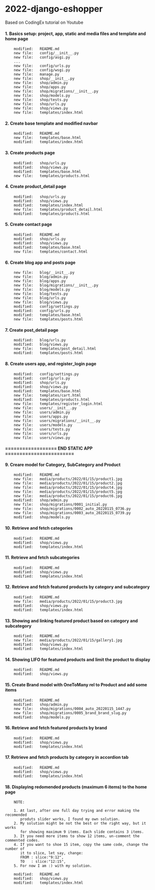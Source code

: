 # 2022-django-eshopper
Based on CodingEx tutorial on Youtube


#### 1. Basics setup: project, app, static and media files and template and home page

        modified:   README.md
        new file:   config/__init__.py
        new file:   config/asgi.py
        ...
        new file:   config/urls.py
        new file:   config/wsgi.py
        new file:   manage.py
        new file:   shop/__init__.py
        new file:   shop/admin.py
        new file:   shop/apps.py
        new file:   shop/migrations/__init__.py
        new file:   shop/models.py
        new file:   shop/tests.py
        new file:   shop/urls.py
        new file:   shop/views.py
        new file:   templates/index.html


#### 2. Create base template and modified navbar

        modified:   README.md
        new file:   templates/base.html
        modified:   templates/index.html


#### 3. Create products page

        modified:   shop/urls.py
        modified:   shop/views.py
        modified:   templates/base.html
        new file:   templates/products.html


#### 4. Create product_detail page

        modified:   shop/urls.py
        modified:   shop/views.py
        modified:   templates/index.html
        new file:   templates/product_detail.html
        modified:   templates/products.html


#### 5. Create contact page

        modified:   README.md
        modified:   shop/urls.py
        modified:   shop/views.py
        modified:   templates/base.html
        new file:   templates/contact.html


#### 6. Create blog app and posts page

        new file:   blog/__init__.py
        new file:   blog/admin.py
        new file:   blog/apps.py
        new file:   blog/migrations/__init__.py
        new file:   blog/models.py
        new file:   blog/tests.py
        new file:   blog/urls.py
        new file:   blog/views.py
        modified:   config/settings.py
        modified:   config/urls.py
        modified:   templates/base.html
        new file:   templates/posts.html


#### 7. Create post_detail page 

        modified:   blog/urls.py
        modified:   blog/views.py
        new file:   templates/post_detail.html
        modified:   templates/posts.html


#### 8. Create users app, and register_login page


        modified:   config/settings.py
        modified:   config/urls.py
        modified:   shop/urls.py
        modified:   shop/views.py
        modified:   templates/base.html
        new file:   templates/cart.html
        modified:   templates/products.html
        new file:   templates/register_login.html
        new file:   users/__init__.py
        new file:   users/admin.py
        new file:   users/apps.py
        new file:   users/migrations/__init__.py
        new file:   users/models.py
        new file:   users/tests.py
        new file:   users/urls.py
        new file:   users/views.py


#### ================== END STATIC APP ========================


#### 9. Creare model for Category, SubCategory and Product

        modified:   README.md
        new file:   media/products/2022/01/15/product1.jpg
        new file:   media/products/2022/01/15/product2.jpg
        new file:   media/products/2022/01/15/product4.jpg
        new file:   media/products/2022/01/15/product5.jpg
        new file:   media/products/2022/01/15/product6.jpg
        modified:   shop/admin.py
        new file:   shop/migrations/0001_initial.py
        new file:   shop/migrations/0002_auto_20220115_0736.py
        new file:   shop/migrations/0003_auto_20220115_0739.py
        modified:   shop/models.py


#### 10. Retrieve and fetch categories

        modified:   README.md
        modified:   shop/views.py
        modified:   templates/index.html


#### 11. Retrieve and fetch subcategories

        modified:   README.md
        modified:   shop/views.py
        modified:   templates/index.html


#### 12. Retrieve and fetch featured products by category and subcategory

        modified:   README.md
        new file:   media/products/2022/01/15/product3.jpg
        modified:   shop/views.py
        modified:   templates/index.html


#### 13. Showing and linking featured product based on category and subcategory 

        modified:   README.md
        new file:   media/products/2022/01/15/gallery1.jpg
        modified:   shop/views.py
        modified:   templates/index.html


#### 14. Showing LIFO for featured products and limit the product to display

        modified:   README.md
        modified:   shop/views.py


#### 15. Create Brand model with OneToMany rel to Product and add some items

        modified:   README.md
        modified:   shop/admin.py
        new file:   shop/migrations/0004_auto_20220115_1447.py
        new file:   shop/migrations/0005_brand_brand_slug.py
        modified:   shop/models.py


#### 16. Retrieve and fetch featured products by brand

        modified:   README.md
        modified:   shop/views.py
        modified:   templates/index.html


#### 17. Retrieve and fetch products by category in accordion tab

        modified:   README.md
        modified:   shop/views.py
        modified:   templates/index.html


#### 18. Displaying redomended products (maximum 6 items) to the home page

        NOTE:

        1. At last, after one full day trying and error making the recomended
           produts slider works, I found my own solution.
        2. My solution might be not the best or the right way, but it works
           for showing maximum 9 items. Each slide contains 3 items.
        3. It you need more items to show 12 items, un-comment the commented codes.
        4. If you want to shoe 15 item, copy the same code, change the number of 
           it to slice, let say, change:
           FROM : slice:"9:12",
           TO   : slice:"12:15",
        5. For now I am :) with my solution.

        modified:   README.md
        modified:   shop/views.py
        modified:   templates/index.html


























































































